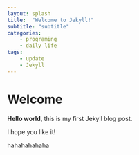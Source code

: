 ```yaml
---
layout: splash
title:  "Welcome to Jekyll!"
subtitle: "subtitle"
categories:
    - programing
    - daily life
tags:
    - update
    - Jekyll
---
```


# Welcome

**Hello world**, this is my first Jekyll blog post.

I hope you like it!

hahahahahaha
